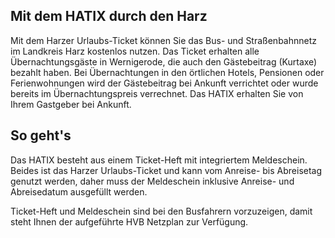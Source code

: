 ## Mit dem HATIX durch den Harz

Mit dem Harzer Urlaubs-Ticket können Sie das Bus- und Straßenbahnnetz im Landkreis Harz kostenlos nutzen. Das Ticket erhalten 
alle Übernachtungsgäste in Wernigerode, die auch den Gästebeitrag (Kurtaxe) bezahlt haben. Bei Übernachtungen in den örtlichen Hotels, Pensionen oder Ferienwohnungen wird der Gästebeitrag bei Ankunft verrichtet oder wurde bereits im Übernachtungspreis verrechnet. Das HATIX erhalten Sie von Ihrem Gastgeber bei Ankunft.

## So geht's

Das HATIX besteht aus einem Ticket-Heft mit integriertem Meldeschein. Beides ist das Harzer Urlaubs-Ticket und kann vom Anreise- bis Abreisetag genutzt werden, daher muss der Meldeschein inklusive Anreise- und Abreisedatum ausgefüllt werden.

Ticket-Heft und Meldeschein sind bei den Busfahrern vorzuzeigen, damit steht Ihnen der aufgeführte HVB Netzplan zur Verfügung.

